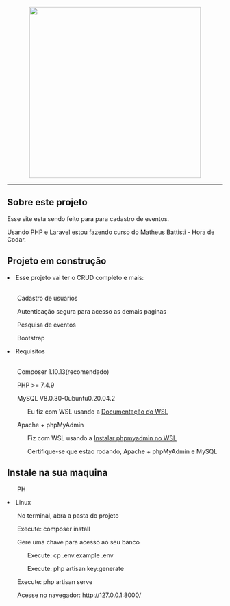 <p align="center"><a href="https://laravel.com" target="_blank"><img src="https://raw.githubusercontent.com/laravel/art/master/logo-lockup/5%20SVG/2%20CMYK/1%20Full%20Color/laravel-logolockup-cmyk-red.svg" width="400"></a></p><hr>

## Sobre este projeto

Esse site esta sendo feito para para cadastro de eventos.

Usando PHP e Laravel estou fazendo curso do Matheus Battisti - Hora de Codar.

## Projeto em construção

<li>Esse projeto vai ter o CRUD completo e mais:</li>
<br>
<ul>Cadastro de usuarios</ul>
<ul>Autenticação segura para acesso as demais paginas</ul>
<ul>Pesquisa de eventos</ul>
<ul>Bootstrap</ul>

<li>Requisitos</li>
<br>
<ul>Composer 1.10.13(recomendado)</ul>
<ul>PHP >= 7.4.9</ul>
<ul>MySQL V8.0.30-0ubuntu0.20.04.2<ul>Eu fiz com WSL usando a <a href="https://learn.microsoft.com/pt-br/windows/wsl/tutorials/wsl-database">Documentação do WSL</a></ul></ul>
<ul>Apache + phpMyAdmin<ul>Fiz com WSL usando a <a href="https://marcelo-albuquerque.medium.com/instala%C3%A7%C3%A3o-e-configura%C3%A7%C3%A3o-de-servidor-web-no-wsl-2-ubuntu-20-04-b9ef7c8e949d">Instalar phpmyadmin no WSL </a><p>Certifique-se que estao rodando, Apache + phpMyAdmin e MySQL</p> </ul></ul>

## Instale na sua maquina

<ul>PH</ul>
<ul></ul>
<li>Linux</li>
<ul>No terminal, abra a pasta do projeto</ul>
<ul>Execute: composer install </ul>
<ul>Gere uma chave para acesso ao seu banco</ul>
<ol>
<ul>Execute: cp .env.example .env</ul>
<ul>Execute: php artisan key:generate</ul><span>
</ol>
<ul>Execute: php artisan serve </ul>
<ul>Acesse no navegador: http://127.0.0.1:8000/ </ul>
